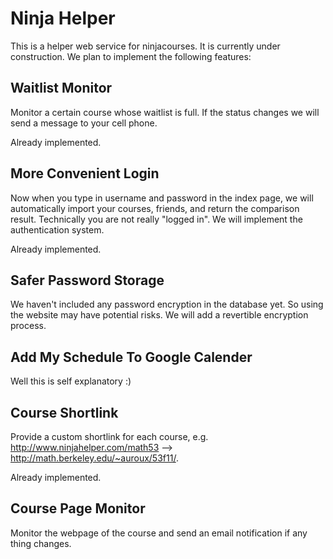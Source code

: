 Ninja Helper
============

This is a helper web service for ninjacourses. It is currently under construction. We plan to implement the following features:

Waitlist Monitor
--------------

Monitor a certain course whose waitlist is full. If the status changes we will send a message to your cell phone.

Already implemented.

More Convenient Login
---------------------

Now when you type in username and password in the index page, we will automatically import your courses, friends, and return the comparison result. Technically you are not really "logged in". We will implement the authentication system.

Already implemented.

Safer Password Storage
----------------------

We haven't included any password encryption in the database yet. So using the website may have potential risks. We will add a revertible encryption process.

Add My Schedule To Google Calender
----------------------------------

Well this is self explanatory :)

Course Shortlink
----------------

Provide a custom shortlink for each course, e.g. http://www.ninjahelper.com/math53 --> http://math.berkeley.edu/~auroux/53f11/.

Already implemented.

Course Page Monitor
-------------------

Monitor the webpage of the course and send an email notification if any thing changes.
